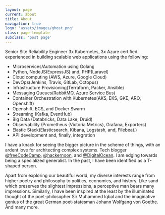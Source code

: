 ```yaml
---
layout: page
current: about
title: About
navigation: true
logo: 'assets/images/ghost.png'
class: page-template
subclass: 'post page'
---
```


Senior Site Reliability Engineer 3x Kubernetes, 3x Azure certified experienced in building scalable web applications using the following:

* Microservices/Automation using Golang
* Python, NodeJS(ExpressJS) and, PHP(Laravel)
* Cloud computing (AWS, Azure, Google Cloud)
* DevOps(Jenkins, Travis, GitLab, Octopus)
* Infrastructure Provisioning(Terraform, Packer, Ansible)
* Messaging Queues(RabbitMQ, Azure Service Bus)
* Container Orchestration with Kubernetes(AKS, EKS, GKE, ARO, Openshift)
* Openshift, ECS, and Docker Swarm
* Streaming (Kafka, EventHub)
* Big Data (Databricks, Data Lake, Druid)
* Observability (Prometheus (Victoria Metrics), Grafana, Exporters)
* Elastic Stack(Elasticsearch, Kibana, Logstash, and, Filebeat.)
* API development and, finally, integration

I have a knack for seeing the bigger picture in the scheme of things, with an ardent love for architecting complex systems. Tech blogger [@freeCodeCamp](https://www.freecodecamp.org/news/author/faizanbashir/), [@hackernoon](https://hackernoon.com/@faizanbashir), and [@DigitalOcean](https://www.digitalocean.com/community/users/faizanbashir). I am edging towards being a specialized generalist. In the past, I have been identified as a T-shaped person.

Apart from exploring our beautiful world, my diverse interests range from higher poetry and philosophy to politics, economics, and history. Like sand which preserves the slightest impressions, a perceptive man bears many impressions. Similarly, I have been inspired at the least by the illuminated thought of the poet-philosopher Sir Muhammed Iqbal and the imaginative genius of the great German poet-statesman Johann Wolfgang von Goethe. And many more.
